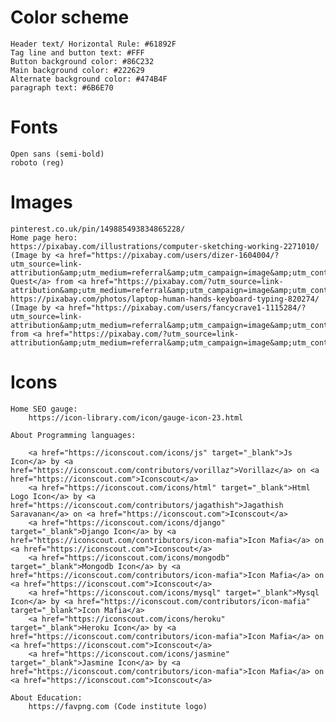 # Color scheme
	
	Header text/ Horizontal Rule: #61892F
	Tag line and button text: #FFF
	Button background color: #86C232
	Main background color: #222629
	Alternate background color: #474B4F
	paragraph text: #6B6E70

# Fonts

    Open sans (semi-bold)
    roboto (reg)

# Images

	pinterest.co.uk/pin/149885493834865228/
	Home page hero:
	https://pixabay.com/illustrations/computer-sketching-working-2271010/	(Image by <a href="https://pixabay.com/users/dizer-1604004/?utm_source=link-attribution&amp;utm_medium=referral&amp;utm_campaign=image&amp;utm_content=2271010">Orion Quest</a> from <a href="https://pixabay.com/?utm_source=link-attribution&amp;utm_medium=referral&amp;utm_campaign=image&amp;utm_content=2271010">Pixabay</a>)
    https://pixabay.com/photos/laptop-human-hands-keyboard-typing-820274/   (Image by <a href="https://pixabay.com/users/fancycrave1-1115284/?utm_source=link-attribution&amp;utm_medium=referral&amp;utm_campaign=image&amp;utm_content=820274">fancycrave1</a> from <a href="https://pixabay.com/?utm_source=link-attribution&amp;utm_medium=referral&amp;utm_campaign=image&amp;utm_content=820274">Pixabay</a>)

# Icons

	Home SEO gauge:
		https://icon-library.com/icon/gauge-icon-23.html

    About Programming languages:

        <a href="https://iconscout.com/icons/js" target="_blank">Js Icon</a> by <a href="https://iconscout.com/contributors/vorillaz">Vorillaz</a> on <a href="https://iconscout.com">Iconscout</a>
        <a href="https://iconscout.com/icons/html" target="_blank">Html Logo Icon</a> by <a href="https://iconscout.com/contributors/jagathish">Jagathish Saravanan</a> on <a href="https://iconscout.com">Iconscout</a>
        <a href="https://iconscout.com/icons/django" target="_blank">Django Icon</a> by <a href="https://iconscout.com/contributors/icon-mafia">Icon Mafia</a> on <a href="https://iconscout.com">Iconscout</a>
        <a href="https://iconscout.com/icons/mongodb" target="_blank">Mongodb Icon</a> by <a href="https://iconscout.com/contributors/icon-mafia">Icon Mafia</a> on <a href="https://iconscout.com">Iconscout</a>
        <a href="https://iconscout.com/icons/mysql" target="_blank">Mysql Icon</a> by <a href="https://iconscout.com/contributors/icon-mafia" target="_blank">Icon Mafia</a>
        <a href="https://iconscout.com/icons/heroku" target="_blank">Heroku Icon</a> by <a href="https://iconscout.com/contributors/icon-mafia">Icon Mafia</a> on <a href="https://iconscout.com">Iconscout</a>
        <a href="https://iconscout.com/icons/jasmine" target="_blank">Jasmine Icon</a> by <a href="https://iconscout.com/contributors/icon-mafia">Icon Mafia</a> on <a href="https://iconscout.com">Iconscout</a>

    About Education:
        https://favpng.com (Code institute logo)

